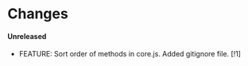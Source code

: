 # Changes

#### Unreleased

- FEATURE: Sort order of methods in core.js. Added gitignore file. [!1]
